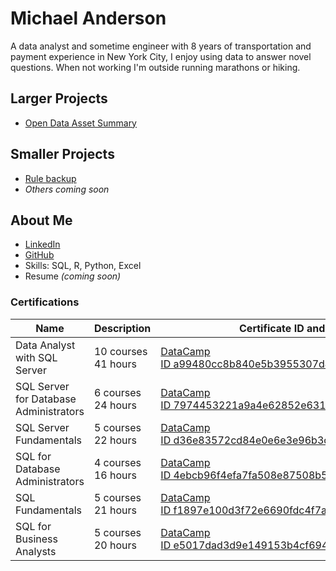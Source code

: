 # Michael Anderson

A data analyst and sometime engineer with 8 years of transportation and payment experience in New York City, I enjoy using data to answer novel questions. When not working I'm outside running marathons or hiking. 


## Larger Projects
- [Open Data Asset Summary](https://htmlpreview.github.io/?https://github.com/reynard-fox/open_data_asset_summary/blob/main/Open-Data-v1.html)


## Smaller Projects
- [Rule backup](https://github.com/reynard-fox/archive_tlc_rules/blob/280a4fde7764d04cc48e5d00b81f6bb6b3bc5132/TLC_Rule_Archive_HTML.md)
- *Others coming soon*


## About Me
* [LinkedIn](https://www.linkedin.com/in/michael-anderson-analytics/)
* [GitHub](https://github.com/reynard-fox)
* Skills: SQL, R, Python, Excel
* Resume *(coming soon)*

### Certifications
<!-- I used a non-breaking space " " between ID and the rest of the ID code -->

  | Name | Description | Certificate ID and Link |
  | --------- | --- | --------------------------------------------------------------- |
  | Data Analyst with SQL Server | 10 courses <br>41 hours | [DataCamp <br>ID a99480cc8b840e5b3955307d49350d9aec3d724f](https://www.datacamp.com/statement-of-accomplishment/track/a99480cc8b840e5b3955307d49350d9aec3d724f) |
  | SQL Server for Database Administrators | 6 courses <br>24 hours | [DataCamp <br>ID 7974453221a9a4e62852e6311de47a912e8b6073](https://www.datacamp.com/statement-of-accomplishment/track/7974453221a9a4e62852e6311de47a912e8b6073) |
  | SQL Server Fundamentals | 5 courses <br>22 hours | [DataCamp <br>ID d36e83572cd84e0e6e3e96b3c7c4bca54b2086f5](https://www.datacamp.com/statement-of-accomplishment/track/d36e83572cd84e0e6e3e96b3c7c4bca54b2086f5) |
  | SQL for Database Administrators | 4 courses <br>16 hours | [DataCamp <br>ID 4ebcb96f4efa7fa508e87508b5460d2760e0f24a](https://www.datacamp.com/statement-of-accomplishment/track/4ebcb96f4efa7fa508e87508b5460d2760e0f24a) |
  | SQL Fundamentals | 5 courses <br>21 hours | [DataCamp <br>ID f1897e100d3f72e6690fdc4f7a633e569a6ec88f](https://www.datacamp.com/statement-of-accomplishment/track/f1897e100d3f72e6690fdc4f7a633e569a6ec88f) |
  | SQL for Business Analysts | 5 courses <br>20 hours | [DataCamp <br>ID e5017dad3d9e149153b4cf694184aedb29178020](https://www.datacamp.com/statement-of-accomplishment/track/e5017dad3d9e149153b4cf694184aedb29178020) |
 
